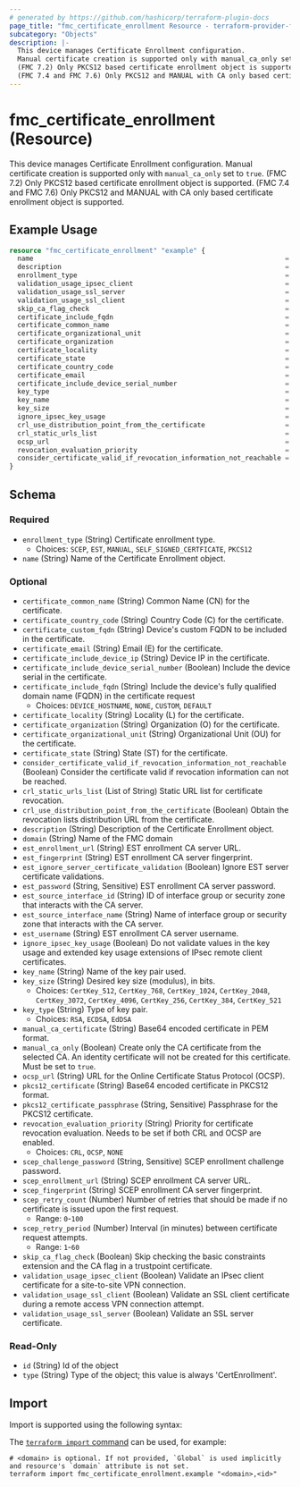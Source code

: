 ```yaml
---
# generated by https://github.com/hashicorp/terraform-plugin-docs
page_title: "fmc_certificate_enrollment Resource - terraform-provider-fmc"
subcategory: "Objects"
description: |-
  This device manages Certificate Enrollment configuration.
  Manual certificate creation is supported only with manual_ca_only set to true.
  (FMC 7.2) Only PKCS12 based certificate enrollment object is supported.
  (FMC 7.4 and FMC 7.6) Only PKCS12 and MANUAL with CA only based certificate enrollment object is supported.
---
```


# fmc_certificate_enrollment (Resource)

This device manages Certificate Enrollment configuration.
 Manual certificate creation is supported only with `manual_ca_only` set to `true`.
 (FMC 7.2) Only PKCS12 based certificate enrollment object is supported.
 (FMC 7.4 and FMC 7.6) Only PKCS12 and MANUAL with CA only based certificate enrollment object is supported.

## Example Usage

```terraform
resource "fmc_certificate_enrollment" "example" {
  name                                                               = "my_certificate_enrollment"
  description                                                        = "My certificate enrollment"
  enrollment_type                                                    = "SELF_SIGNED_CERTFICATE"
  validation_usage_ipsec_client                                      = true
  validation_usage_ssl_server                                        = true
  validation_usage_ssl_client                                        = true
  skip_ca_flag_check                                                 = false
  certificate_include_fqdn                                           = "NONE"
  certificate_common_name                                            = "ftd.example.com"
  certificate_organizational_unit                                    = "my_organizational_unit"
  certificate_organization                                           = "my_organization"
  certificate_locality                                               = "my_locality"
  certificate_state                                                  = "my_state"
  certificate_country_code                                           = "PL"
  certificate_email                                                  = "me@example.com"
  certificate_include_device_serial_number                           = true
  key_type                                                           = "RSA"
  key_name                                                           = "my_key"
  key_size                                                           = "CertKey_2048"
  ignore_ipsec_key_usage                                             = false
  crl_use_distribution_point_from_the_certificate                    = true
  crl_static_urls_list                                               = ["http://example.com/crl.pem"]
  ocsp_url                                                           = "http://example.com/ocsp"
  revocation_evaluation_priority                                     = "CRL"
  consider_certificate_valid_if_revocation_information_not_reachable = false
}
```

<!-- schema generated by tfplugindocs -->
## Schema

### Required

- `enrollment_type` (String) Certificate enrollment type.
  - Choices: `SCEP`, `EST`, `MANUAL`, `SELF_SIGNED_CERTFICATE`, `PKCS12`
- `name` (String) Name of the Certificate Enrollment object.

### Optional

- `certificate_common_name` (String) Common Name (CN) for the certificate.
- `certificate_country_code` (String) Country Code (C) for the certificate.
- `certificate_custom_fqdn` (String) Device's custom FQDN to be included in the certificate.
- `certificate_email` (String) Email (E) for the certificate.
- `certificate_include_device_ip` (String) Device IP in the certificate.
- `certificate_include_device_serial_number` (Boolean) Include the device serial in the certificate.
- `certificate_include_fqdn` (String) Include the device's fully qualified domain name (FQDN) in the certificate request
  - Choices: `DEVICE_HOSTNAME`, `NONE`, `CUSTOM`, `DEFAULT`
- `certificate_locality` (String) Locality (L) for the certificate.
- `certificate_organization` (String) Organization (O) for the certificate.
- `certificate_organizational_unit` (String) Organizational Unit (OU) for the certificate.
- `certificate_state` (String) State (ST) for the certificate.
- `consider_certificate_valid_if_revocation_information_not_reachable` (Boolean) Consider the certificate valid if revocation information can not be reached.
- `crl_static_urls_list` (List of String) Static URL list for certificate revocation.
- `crl_use_distribution_point_from_the_certificate` (Boolean) Obtain the revocation lists distribution URL from the certificate.
- `description` (String) Description of the Certificate Enrollment object.
- `domain` (String) Name of the FMC domain
- `est_enrollment_url` (String) EST enrollment CA server URL.
- `est_fingerprint` (String) EST enrollment CA server fingerprint.
- `est_ignore_server_certificate_validation` (Boolean) Ignore EST server certificate validations.
- `est_password` (String, Sensitive) EST enrollment CA server password.
- `est_source_interface_id` (String) ID of interface group or security zone that interacts with the CA server.
- `est_source_interface_name` (String) Name of interface group or security zone that interacts with the CA server.
- `est_username` (String) EST enrollment CA server username.
- `ignore_ipsec_key_usage` (Boolean) Do not validate values in the key usage and extended key usage extensions of IPsec remote client certificates.
- `key_name` (String) Name of the key pair used.
- `key_size` (String) Desired key size (modulus), in bits.
  - Choices: `CertKey_512`, `CertKey_768`, `CertKey_1024`, `CertKey_2048`, `CertKey_3072`, `CertKey_4096`, `CertKey_256`, `CertKey_384`, `CertKey_521`
- `key_type` (String) Type of key pair.
  - Choices: `RSA`, `ECDSA`, `EdDSA`
- `manual_ca_certificate` (String) Base64 encoded certificate in PEM format.
- `manual_ca_only` (Boolean) Create only the CA certificate from the selected CA. An identity certificate will not be created for this certificate. Must be set to `true`.
- `ocsp_url` (String) URL for the Online Certificate Status Protocol (OCSP).
- `pkcs12_certificate` (String) Base64 encoded certificate in PKCS12 format.
- `pkcs12_certificate_passphrase` (String, Sensitive) Passphrase for the PKCS12 certificate.
- `revocation_evaluation_priority` (String) Priority for certificate revocation evaluation. Needs to be set if both CRL and OCSP are enabled.
  - Choices: `CRL`, `OCSP`, `NONE`
- `scep_challenge_password` (String, Sensitive) SCEP enrollment challenge password.
- `scep_enrollment_url` (String) SCEP enrollment CA server URL.
- `scep_fingerprint` (String) SCEP enrollment CA server fingerprint.
- `scep_retry_count` (Number) Number of retries that should be made if no certificate is issued upon the first request.
  - Range: `0`-`100`
- `scep_retry_period` (Number) Interval (in minutes) between certificate request attempts.
  - Range: `1`-`60`
- `skip_ca_flag_check` (Boolean) Skip checking the basic constraints extension and the CA flag in a trustpoint certificate.
- `validation_usage_ipsec_client` (Boolean) Validate an IPsec client certificate for a site-to-site VPN connection.
- `validation_usage_ssl_client` (Boolean) Validate an SSL client certificate during a remote access VPN connection attempt.
- `validation_usage_ssl_server` (Boolean) Validate an SSL server certificate.

### Read-Only

- `id` (String) Id of the object
- `type` (String) Type of the object; this value is always 'CertEnrollment'.

## Import

Import is supported using the following syntax:

The [`terraform import` command](https://developer.hashicorp.com/terraform/cli/commands/import) can be used, for example:

```shell
# <domain> is optional. If not provided, `Global` is used implicitly and resource's `domain` attribute is not set.
terraform import fmc_certificate_enrollment.example "<domain>,<id>"
```
